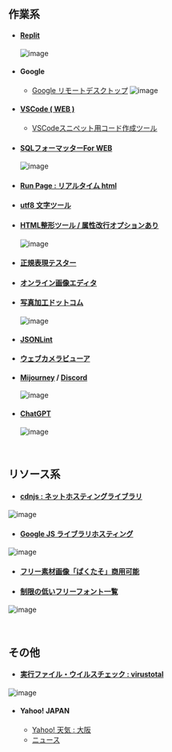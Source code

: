 ## 作業系

- #### [Replit](https://replit.com/)
  ![image](https://github.com/winofsql/subject/assets/1501327/893477e0-d095-490c-b27f-8aedcc44a445) 

- #### Google
  - [Google リモートデスクトップ](https://remotedesktop.google.com/access/)
    ![image](https://github.com/winofsql/subject/assets/1501327/932030a1-cb96-4eb5-b50e-cdf456d251f9) 

- #### [VSCode ( WEB )](https://vscode.dev/)
  - [VSCodeスニペット用コード作成ツール](https://migi.me/vsc_snippet/)

- #### [SQLフォーマッターFor WEB](https://atl2.net/webtool/sql%E3%83%95%E3%82%A9%E3%83%BC%E3%83%9E%E3%83%83%E3%82%BF%E3%83%BCfor-web/)
  ![image](https://github.com/winofsql/subject/assets/1501327/f0464e69-8fdf-49a6-b2f7-380f427afd34)

- #### [Run Page : リアルタイム html](http://toolbox.winofsql.jp/run-page.php)

- #### [utf8 文字ツール](http://lightbox.on.coocan.jp/html/utf8tool.php)

- #### [HTML整形ツール / 属性改行オプションあり](https://u670.com/pikamap/htmlseikei.php)
  ![image](https://user-images.githubusercontent.com/1501327/222334080-bd5ab527-732e-487f-94d9-0ff023c74c9d.png)

- #### [正規表現テスター](https://regex101.com/)

- #### [オンライン画像エディタ](https://pixlr.com/jp/x/?lang=jp-JP)

- #### [写真加工ドットコム](https://www.photo-kako.com/)
  ![image](https://user-images.githubusercontent.com/1501327/222332224-3d3befe0-36a7-4f51-869a-91b48b2e2969.png)

- #### [JSONLint](https://jsonlint.com/)

- #### [ウェブカメラビューア](https://ja.webcamtests.com/viewer)

- #### [Mijourney](https://www.midjourney.com/) / [Discord](https://discord.com/)
  ![image](https://user-images.githubusercontent.com/1501327/222332518-90df30d9-0b97-4654-b02b-123f847f0310.png)

- #### [ChatGPT](https://chat.openai.com/)
  ![image](https://user-images.githubusercontent.com/1501327/222332932-6a656755-800b-4b0f-9615-736bc168c510.png)

<br>

## リソース系

- #### [cdnjs : ネットホスティングライブラリ](https://cdnjs.com/libraries)
![image](https://user-images.githubusercontent.com/1501327/222333057-b58b9aa6-f10e-424d-9385-bd5c852a9c90.png)

- #### [Google JS ライブラリホスティング](https://developers.google.com/speed/libraries/)
![image](https://user-images.githubusercontent.com/1501327/222333373-03da08bc-a949-43b8-991f-b63d6efe6023.png)

- #### [フリー素材画像「ぱくたそ」商用可能](https://www.pakutaso.com/)

- #### [制限の低いフリーフォント一覧](http://lightbox.on.coocan.jp/html/freefont_list.php)
![image](https://user-images.githubusercontent.com/1501327/222333146-ce1cbe59-3c31-4459-b3f1-7b4cfa411b22.png)

<br>

## その他

- #### [実行ファイル・ウイルスチェック : virustotal](https://www.virustotal.com/gui/home/upload)
![image](https://user-images.githubusercontent.com/1501327/222333467-135399e8-cdfe-421c-8637-72305cd7ab77.png)

- #### Yahoo! JAPAN
  - [Yahoo! 天気 : 大阪](https://weather.yahoo.co.jp/weather/jp/27/6200.html)
  - [ニュース](https://news.yahoo.co.jp/topics)

